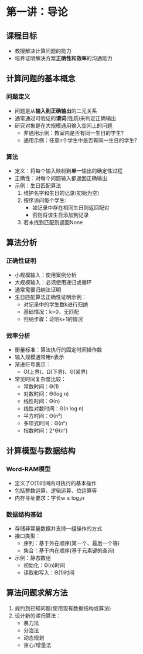 # 第一讲：导论

## 课程目标

- 教授解决计算问题的能力
- 培养证明解决方案**正确性和效率**的沟通能力

## 计算问题的基本概念

### 问题定义

- 问题是从**输入到正确输出**的二元关系
- 通常通过可验证的**谓词**(性质)来判定正确输出
- 研究对象是在大规模通用输入空间上的问题
    - 非通用示例：教室内是否有同一生日的学生?
    - 通用示例：任意n个学生中是否有同一生日的学生?

### 算法

- 定义：将每个输入映射到**单一**输出的确定性过程
- 正确性：对每个问题输入都返回正确输出
- 示例：生日匹配算法
    1. 维护名字和生日的记录(初始为空)
    2. 按序访问每个学生:
        - 如记录中存在相同生日则返回配对
        - 否则将该生日添加到记录
    3. 若未找到匹配则返回None

## 算法分析

### 正确性证明

- 小规模输入：使用案例分析
- 大规模输入：必须使用递归或循环
- 通常需要归纳法证明
- 生日匹配算法正确性证明示例：
    - 对记录中的学生数k进行归纳
    - 基础情况：k=0，无匹配
    - 归纳步骤：证明k+1的情况

### 效率分析

- 衡量标准：算法执行的固定时间操作数
- 输入规模通常用n表示
- 渐进符号表示：
    - O(上界)、Ω(下界)、Θ(紧界)
- 常见时间复杂度比较：
    - 常数时间：Θ(1)
    - 对数时间：Θ(log n)
    - 线性时间：Θ(n)
    - 线性对数时间：Θ(n log n)
    - 平方时间：Θ(n²)
    - 多项式时间：Θ(nᶜ)
    - 指数时间：2^Θ(nᶜ)

## 计算模型与数据结构

### Word-RAM模型

- 定义了O(1)时间内可执行的基本操作
- 包括整数运算、逻辑运算、位运算等
- 内存寻址要求：字长w ≥ log₂n

### 数据结构基础

- 存储非常量数据并支持一组操作的方式
- 接口类型：
    - 序列：基于外在顺序(第一个、最后一个等)
    - 集合：基于内在顺序(基于元素键的查询)
- 示例：静态数组
    - 初始化：Θ(n)时间
    - 读取和写入：Θ(1)时间

## 算法问题求解方法

1. 规约到已知问题(使用现有数据结构或算法)
2. 设计新的递归算法：
    - 暴力法
    - 分治法
    - 动态规划
    - 贪心/增量法
